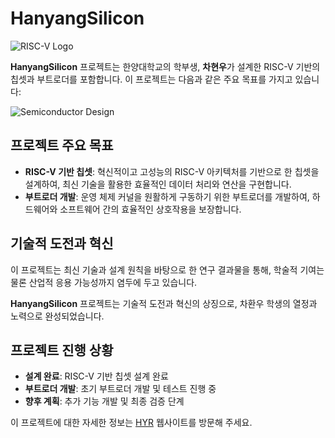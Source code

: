 # HanyangSilicon

![RISC-V Logo](https://upload.wikimedia.org/wikipedia/commons/9/9a/RISC-V-logo.svg) <!-- Replace with actual RISC-V logo URL -->

**HanyangSilicon** 프로젝트는 한양대학교의 학부생, **차현우**가 설계한 RISC-V 기반의 칩셋과 부트로더를 포함합니다. 이 프로젝트는 다음과 같은 주요 목표를 가지고 있습니다:

![Semiconductor Design](https://news.lxsemicon.com/wp-content/uploads/2023/01/230112_LX%EC%84%B8%EB%AF%B8%EC%BD%98_%EB%B0%98%EB%8F%84%EC%B2%B4%EC%9D%B4%EC%95%BC%EA%B8%B0_1_%EB%89%B4%EC%8A%A4%EC%B1%84%EB%84%90%EC%9B%90%EA%B3%A0_02.jpg) <!-- Replace with actual semiconductor design image URL -->

## 프로젝트 주요 목표

- **RISC-V 기반 칩셋**: 혁신적이고 고성능의 RISC-V 아키텍처를 기반으로 한 칩셋을 설계하여, 최신 기술을 활용한 효율적인 데이터 처리와 연산을 구현합니다.
- **부트로더 개발**: 운영 체제 커널을 원활하게 구동하기 위한 부트로더를 개발하여, 하드웨어와 소프트웨어 간의 효율적인 상호작용을 보장합니다.

## 기술적 도전과 혁신

이 프로젝트는 최신 기술과 설계 원칙을 바탕으로 한 연구 결과물을 통해, 학술적 기여는 물론 산업적 응용 가능성까지 염두에 두고 있습니다. 

**HanyangSilicon** 프로젝트는 기술적 도전과 혁신의 상징으로, 차환우 학생의 열정과 노력으로 완성되었습니다.

## 프로젝트 진행 상황

- **설계 완료**: RISC-V 기반 칩셋 설계 완료
- **부트로더 개발**: 초기 부트로더 개발 및 테스트 진행 중
- **향후 계획**: 추가 기능 개발 및 최종 검증 단계


이 프로젝트에 대한 자세한 정보는 [HYR](https://hyr.kr) 웹사이트를 방문해 주세요.
